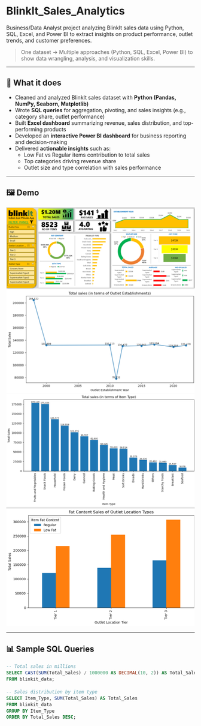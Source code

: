 # BlinkIt_Sales_Analytics

Business/Data Analyst project analyzing BlinkIt sales data using Python, SQL, Excel, and Power BI to extract insights on product performance, outlet trends, and customer preferences.

> One dataset → Multiple approaches (Python, SQL, Excel, Power BI) to show data wrangling, analysis, and visualization skills.

---

## 🔧 What it does
- Cleaned and analyzed BlinkIt sales dataset with **Python (Pandas, NumPy, Seaborn, Matplotlib)**  
- Wrote **SQL queries** for aggregation, pivoting, and sales insights (e.g., category share, outlet performance)  
- Built **Excel dashboard** summarizing revenue, sales distribution, and top-performing products  
- Developed an **interactive Power BI dashboard** for business reporting and decision-making  
- Delivered **actionable insights** such as:
  - Low Fat vs Regular items contribution to total sales  
  - Top categories driving revenue share  
  - Outlet size and type correlation with sales performance  

---

## 🖼️ Demo
![Excel Dashboard](Dashboard.png)  
![Data Analysis with Python](DA1.png)
![Data Analysis with Python](DA2.png) 
![Data Analysis with Python](DA3.png)

---

## 📊 Sample SQL Queries
```sql
-- Total sales in millions
SELECT CAST(SUM(Total_Sales) / 1000000 AS DECIMAL(10, 2)) AS Total_Sales_Millions
FROM blinkit_data;

-- Sales distribution by item type
SELECT Item_Type, SUM(Total_Sales) AS Total_Sales
FROM blinkit_data
GROUP BY Item_Type
ORDER BY Total_Sales DESC;

